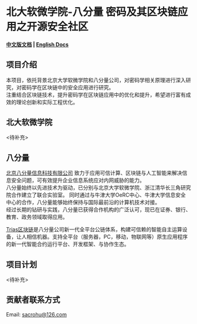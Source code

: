 # 北大软微学院-八分量 密码及其区块链应用之开源安全社区
#### [中文版文档](https://github.com/triasteam/Trias-PKU/blob/master/README.md)   |   [English Docs](https://github.com/triasteam/Trias-PKU/blob/master/README-EN.md)

## 项目介绍
本项目，依托背景北京大学软微学院和八分量公司，对密码学相关原理进行深入研究，对密码学在区块链中的安全应用进行研究。  
注重结合区块链技术，提升密码学在区块链应用中的优化和提升，希望进行富有成效的理论创新和实际工程优化。

## 北大软微学院
<待补充>

## 八分量
[北京八分量信息科技有限公司](https://www.8lab.cn/aboutOcta.html) 致力于应用可信计算、区块链与人工智能来解决信息安全问题，可有效提升企业信息系统应对内网威胁的能力。   
八分量始终以先进技术为驱动，已分别与北京大学软微学院、浙江清华长三角研究院合作建立了联合实验室。 
同时通过与牛津大学OeRC中心、牛津大学信息安全中心的合作，八分量能够始终保持与国际最前沿的计算机技术对接。  
经过长期的钻研与实践，八分量已获得合作机构的广泛认可，现已在证券、银行、教育、政务领域取得应用。   
   
[Trias区块链](https://www.trias.one/)是八分量公司新一代全平台公链体系，构建可信赖的智能自主运算设备，让人相信机器。支持全平台（服务器，PC，移动，物联网等）原生应用程序的新一代智能合约运行平台、开发框架、与协作生态。

## 项目计划  
<待补充>

## 贡献者联系方式
Email: sacrohu@126.com


